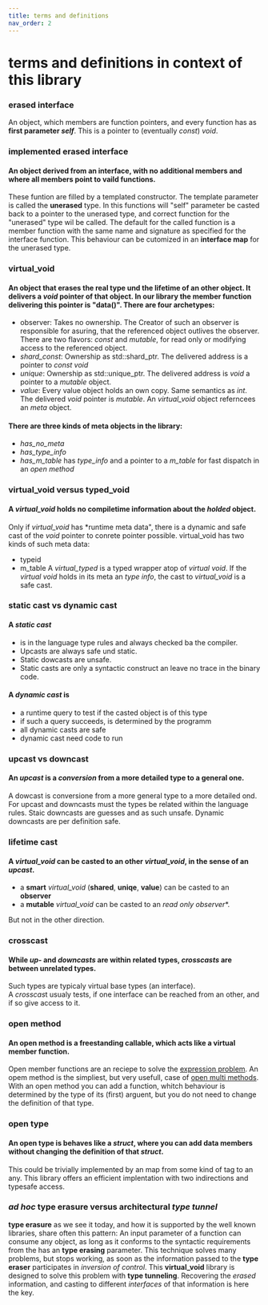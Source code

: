 ```yaml
---
title: terms and definitions
nav_order: 2
---
```


# terms and definitions in context of this library

###  erased interface
An object, which members are function pointers, and every function has as **first parameter *self***. This is a pointer to (eventually *const*) *void*.

###  implemented erased interface
#### An object derived from an interface, with no additional members and where all members point to vaild functions.

These funtion are filled by a templated constructor. The template parameter is called the **unerased** type.
In this functions will "self" parameter be casted back to a pointer to the unerased type, and correct function for the "unerased" type wil be called. The default for the called function is a member function with the same name and signature as specified for the interface function. This behaviour can be cutomized in an **interface map** for the unerased type.

### virtual_void

#### An object that **erases** the real **type** und the **lifetime** of **an** other **object**. It delivers a *void* pointer of that object. In our library the member function delivering this pointer is "data()". There are four archetypes:
- observer: Takes no ownership. The Creator of such an observer is responsible for asuring, that the referenced object outlives the observer. There are two flavors: *const* and *mutable*, for read only or modifying access to the referenced object.
- *shard_const*: Ownership as std::shard_ptr. The delivered address is a pointer to *const void*
- *unique*: Ownership as std::unique_ptr. The delivered address is *void* a pointer to a *mutable* object.
- *value*: Every value object holds an own copy. Same semantics as *int*. The delivered *void* pointer is *mutable*.
An *virtual_void* object referncees an *meta* object.

#### There are three kinds of meta objects in the library:
- *has_no_meta*
- *has_type_info*
- *has_m_table* has *type_info* and a pointer to a *m_table* for fast dispatch in an *open method*

### virtual_void versus typed_void 
#### A *virtual_void* holds no compiletime information about the *holded* object. 

Only if *virtual_void* has *runtime meta data", there is a dynamic and safe cast of the *void* pointer to conrete pointer possible.
virtual_void has two kinds of such meta data:
- typeid
- m_table
A  *virtual_typed* is a typed wrapper atop of *virtual void*. If the *virtual void* holds in its meta an *type info*, the cast to *virtual_void* is a safe cast.

### static cast vs dynamic cast
#### A *static cast*
  - is in the language type rules and always checked ba the compiler. 
  - Upcasts are always safe und static. 
  - Static dowcasts are unsafe.
  - Static casts are only a syntactic construct an leave no trace in the binary code.
#### A *dynamic cast* is
  - a runtime query to test if the casted object is of this type
  - if such a query succeeds, is determined by the programm
  - all dynamic casts are safe
  - dynamic cast need code to run

### upcast vs downcast
#### An *upcast* is a *conversion* from a more detailed type to a general one.

A dowcast is conversione from a more general type to a more detailed ond.
For upcast and downcasts must the types be related within the language rules.
Staic downcasts are guesses and as such unsafe. Dynamic downcasts are per definition safe.

### lifetime cast
#### A *virtual_void* can be casted to an other *virtual_void*, in the sense of an *upcast*.

- a **smart** *virtual_void* (**shared**, **uniqe**, **value**) can be casted to an **observer**
- a **mutable**  *virtual_void* can be casted to an *read only observer**.

But not in the other direction.

### crosscast
#### While *up-* and *downcasts* are within related types, *crosscasts* are between unrelated types. 

Such types are typicaly virtual base types (an interface).  
A *crosscas*t usualy tests, if one interface can be reached from an other, and if so give access to it.

### open method
#### An **open method** is a freestanding callable, which acts like a virtual member function. 

Open member functions are an reciepe to solve the [expression problem]. An opem method is the simpliest, but very usefull, case of [open multi methods]. With an open method you can add a function, whitch behaviour is determined by the type of its (first) arguent, but you do not need to change the definition of that type. 

### open type
#### An **open type** is behaves like a *struct*, where you can add data members without changing the definition of that *struct*. 

This could be trivially implemented by an map from some kind of tag to an any.
This library offers an efficient implentation with two indirections and typesafe access.

### *ad hoc* type erasure versus architectural *type tunnel*
**type erasure** as we see it today, and how it is supported by the well known libraries, share often this pattern:
An input parameter of a function can consume any object, as long as it conforms to the syntactic requirements from the has an **type erasing** parameter.
This technique solves many problems, but stops working, as soon as the information passed to the **type eraser** participates in *inversion of control*.
This **virtual_void** library is designed to solve this problem with **type tunneling**. Recovering the *erased* information, and casting to different *interfaces* of that information is here the key.  








[expression problem]: https://en.wikipedia.org/wiki/Expression_problem
[open multi methods]: https://en.wikipedia.org/wiki/Multiple_dispatch
